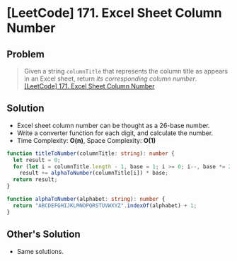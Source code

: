 # [LeetCode] 171. Excel Sheet Column Number

## Problem

> Given a string `columnTitle` that represents the column title as appears in an Excel sheet, return _its corresponding column number_.
> [[LeetCode] 171. Excel Sheet Column Number](https://leetcode.com/problems/excel-sheet-column-number/description/)

## Solution

- Excel sheet column number can be thought as a 26-base number.
- Write a converter function for each digit, and calculate the number.
- Time Complexity: **O(n)**, Space Complexity: **O(1)**

```typescript
function titleToNumber(columnTitle: string): number {
  let result = 0;
  for (let i = columnTitle.length - 1, base = 1; i >= 0; i--, base *= 26)
    result += alphaToNumber(columnTitle[i]) * base;
  return result;
}

function alphaToNumber(alphabet: string): number {
  return "ABCDEFGHIJKLMNOPQRSTUVWXYZ".indexOf(alphabet) + 1;
}
```

## Other's Solution

- Same solutions.
